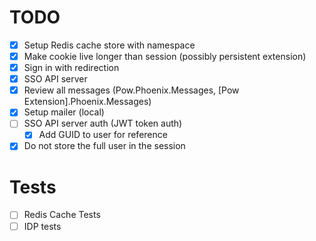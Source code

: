 # TODO

- [x] Setup Redis cache store with namespace
- [x] Make cookie live longer than session (possibly persistent extension)
- [x] Sign in with redirection
- [x] SSO API server
- [x] Review all messages (Pow.Phoenix.Messages, [Pow Extension].Phoenix.Messages)
- [x] Setup mailer (local)
- [ ] SSO API server auth (JWT token auth)
  - [x] Add GUID to user for reference
- [x] Do not store the full user in the session

# Tests
- [ ] Redis Cache Tests
- [ ] IDP tests
